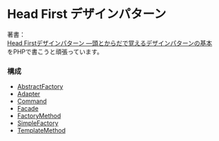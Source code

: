 # Head First デザインパターン

著書：  
[Head Firstデザインパターン ―頭とからだで覚えるデザインパターンの基本](https://amzn.to/2LaME4L)  
をPHPで書こうと頑張っています。

### 構成
- [AbstractFactory](https://github.com/kin29/HeadFirstDezaPata/tree/master/src/AbstractFactory)
- [Adapter](https://github.com/kin29/HeadFirstDezaPata/tree/master/src/Adapter)
- [Command](https://github.com/kin29/HeadFirstDezaPata/tree/master/src/Command)
- [Facade](https://github.com/kin29/HeadFirstDezaPata/tree/master/src/Facade)
- [FactoryMethod](https://github.com/kin29/HeadFirstDezaPata/tree/master/src/FactoryMethod)
- [SimpleFactory](https://github.com/kin29/HeadFirstDezaPata/tree/master/src/SimpleFactory)
- [TemplateMethod](https://github.com/kin29/HeadFirstDezaPata/tree/master/src/TemplateMethod)

